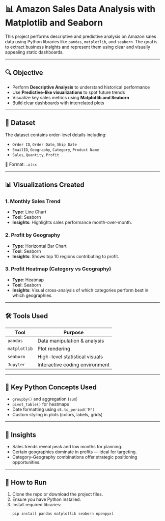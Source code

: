 # 📊 Amazon Sales Data Analysis with Matplotlib and Seaborn

This project performs descriptive and predictive analysis on Amazon sales data using Python libraries like `pandas`, `matplotlib`, and `seaborn`. The goal is to extract business insights and represent them using clear and visually appealing static dashboards.

---

## 🔍 Objective

- Perform **Descriptive Analysis** to understand historical performance
- Use **Predictive-like visualizations** to spot future trends
- Visualize key sales metrics using **Matplotlib and Seaborn**
- Build clear dashboards with interrelated plots

---

## 📁 Dataset

The dataset contains order-level details including:
- `Order ID`, `Order Date`, `Ship Date`
- `EmailID`, `Geography`, `Category`, `Product Name`
- `Sales`, `Quantity`, `Profit`

📌 Format: `.xlsx`

---

## 📊 Visualizations Created

### 1. **Monthly Sales Trend**
- **Type**: Line Chart
- **Tool**: Seaborn
- **Insights**: Highlights sales performance month-over-month.

### 2. **Profit by Geography**
- **Type**: Horizontal Bar Chart
- **Tool**: Seaborn
- **Insights**: Shows top 10 regions contributing to profit.

### 3. **Profit Heatmap (Category vs Geography)**
- **Type**: Heatmap
- **Tool**: Seaborn
- **Insights**: Visual cross-analysis of which categories perform best in which geographies.

---

## 🛠️ Tools Used

| Tool        | Purpose                    |
|-------------|-----------------------------|
| `pandas`    | Data manipulation & analysis |
| `matplotlib`| Plot rendering               |
| `seaborn`   | High-level statistical visuals|
| `Jupyter`   | Interactive coding environment|

---

## 🧮 Key Python Concepts Used

- `groupby()` and aggregation (`sum`)
- `pivot_table()` for heatmaps
- Date formatting using `dt.to_period('M')`
- Custom styling in plots (colors, labels, grids)

---

## 🧠 Insights

- Sales trends reveal peak and low months for planning.
- Certain geographies dominate in profits — ideal for targeting.
- Category-Geography combinations offer strategic positioning opportunities.

---

## 🚀 How to Run

1. Clone the repo or download the project files.
2. Ensure you have Python installed.
3. Install required libraries:
   ```bash
   pip install pandas matplotlib seaborn openpyxl


